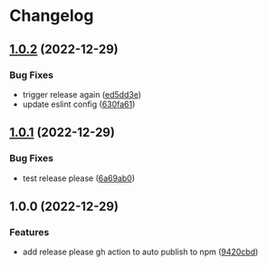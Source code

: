 # Changelog

## [1.0.2](https://github.com/prototypsthlm/nuxt-interpolation/compare/v1.0.1...v1.0.2) (2022-12-29)


### Bug Fixes

* trigger release again ([ed5dd3e](https://github.com/prototypsthlm/nuxt-interpolation/commit/ed5dd3e7818df72ee0e320c5d6ec16492cb54dfe))
* update eslint config ([630fa61](https://github.com/prototypsthlm/nuxt-interpolation/commit/630fa617036c30b4c765fde29dd9d8183c2ad79d))

## [1.0.1](https://github.com/prototypsthlm/nuxt-interpolation/compare/v1.0.0...v1.0.1) (2022-12-29)


### Bug Fixes

* test release please ([6a69ab0](https://github.com/prototypsthlm/nuxt-interpolation/commit/6a69ab0fbb4b3d920dad05176b32d65c7741562b))

## 1.0.0 (2022-12-29)


### Features

* add release please gh action to auto publish to npm ([9420cbd](https://github.com/prototypsthlm/nuxt-interpolation/commit/9420cbdec69f243529555f246519b325bc0fab0f))
